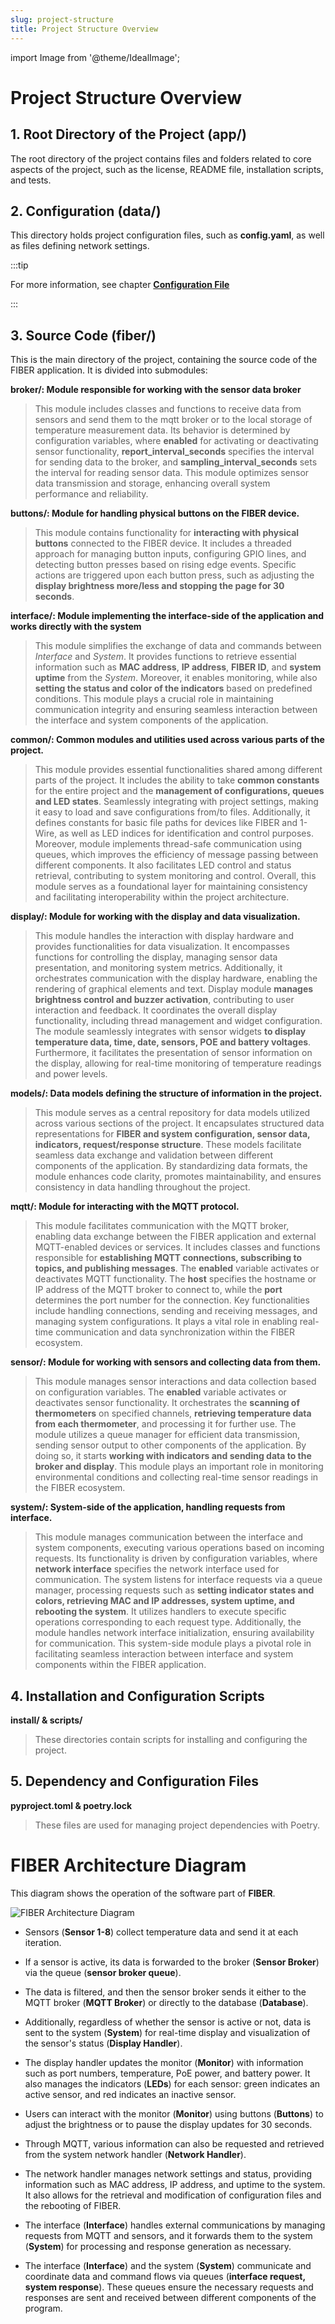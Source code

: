 ```yaml
---
slug: project-structure
title: Project Structure Overview
---
```

import Image from '@theme/IdealImage';

# Project Structure Overview

## 1. Root Directory of the Project (app/)

The root directory of the project contains files and folders related to core aspects of the project, such as the license, README file, installation scripts, and tests.

## 2. Configuration (data/)

This directory holds project configuration files, such as **config.yaml**, as well as files defining network settings.

:::tip

For more information, see chapter [**Configuration File**](./configuration)

:::

## 3. Source Code (fiber/)

This is the main directory of the project, containing the source code of the FIBER application. It is divided into submodules:

**broker/: Module responsible for working with the sensor data broker**

> This module includes classes and functions to receive data from sensors and send them to the mqtt broker or to the local storage of temperature measurement data. Its behavior is determined by configuration variables, where **enabled** for activating or deactivating sensor functionality, **report_interval_seconds** specifies the interval for sending data to the broker, and **sampling_interval_seconds** sets the interval for reading sensor data. This module optimizes sensor data transmission and storage, enhancing overall system performance and reliability.

**buttons/: Module for handling physical buttons on the FIBER device.**

> This module contains functionality for **interacting with physical buttons** connected to the FIBER device. It includes a threaded approach for managing button inputs, configuring GPIO lines, and detecting button presses based on rising edge events. Specific actions are triggered upon each button press, such as adjusting the **display brightness more/less and stopping the page for 30 seconds**.

**interface/: Module implementing the interface-side of the application and works directly with the system**

> This module simplifies the exchange of data and commands between _Interface_ and _System_. It provides functions to retrieve essential information such as **MAC address**, **IP address**, **FIBER ID**, and **system uptime** from the _System_. Moreover, it enables monitoring, while also **setting the status and color of the indicators** based on predefined conditions. This module plays a crucial role in maintaining communication integrity and ensuring seamless interaction between the interface and system components of the application.

**common/: Common modules and utilities used across various parts of the project.**

> This module provides essential functionalities shared among different parts of the project. It includes the ability to take **common constants** for the entire project and the **management of configurations, queues and LED states**. Seamlessly integrating with project settings, making it easy to load and save configurations from/to files. Additionally, it defines constants for basic file paths for devices like FIBER and 1-Wire, as well as LED indices for identification and control purposes. Moreover, module implements thread-safe communication using queues, which improves the efficiency of message passing between different components. It also facilitates LED control and status retrieval, contributing to system monitoring and control. Overall, this module serves as a foundational layer for maintaining consistency and facilitating interoperability within the project architecture.

**display/: Module for working with the display and data visualization.**

> This module handles the interaction with display hardware and provides functionalities for data visualization. It encompasses functions for controlling the display, managing sensor data presentation, and monitoring system metrics. Additionally, it orchestrates communication with the display hardware, enabling the rendering of graphical elements and text. Display module **manages brightness control and buzzer activation**, contributing to user interaction and feedback. It coordinates the overall display functionality, including thread management and widget configuration. The module seamlessly integrates with sensor widgets **to display temperature data, time, date, sensors, POE and battery voltages**. Furthermore, it facilitates the presentation of sensor information on the display, allowing for real-time monitoring of temperature readings and power levels.

**models/: Data models defining the structure of information in the project.**

> This module serves as a central repository for data models utilized across various sections of the project. It encapsulates structured data representations for **FIBER and system configuration, sensor data, indicators, request/response structure**. These models facilitate seamless data exchange and validation between different components of the application. By standardizing data formats, the module enhances code clarity, promotes maintainability, and ensures consistency in data handling throughout the project.

**mqtt/: Module for interacting with the MQTT protocol.**

> This module facilitates communication with the MQTT broker, enabling data exchange between the FIBER application and external MQTT-enabled devices or services. It includes classes and functions responsible for **establishing MQTT connections, subscribing to topics, and publishing messages**. The **enabled** variable activates or deactivates MQTT functionality. The **host** specifies the hostname or IP address of the MQTT broker to connect to, while the **port** determines the port number for the connection. Key functionalities include handling connections, sending and receiving messages, and managing system configurations. It plays a vital role in enabling real-time communication and data synchronization within the FIBER ecosystem.

**sensor/: Module for working with sensors and collecting data from them.**

> This module manages sensor interactions and data collection based on configuration variables. The **enabled** variable activates or deactivates sensor functionality. It orchestrates the **scanning of thermometers** on specified channels, **retrieving temperature data from each thermometer**, and processing it for further use. The module utilizes a queue manager for efficient data transmission, sending sensor output to other components of the application. By doing so, it starts **working with indicators and sending data to the broker and display**. This module plays an important role in monitoring environmental conditions and collecting real-time sensor readings in the FIBER ecosystem.

**system/: System-side of the application, handling requests from interface.**

> This module manages communication between the interface and system components, executing various operations based on incoming requests. Its functionality is driven by configuration variables, where **network interface** specifies the network interface used for communication. The system listens for interface requests via a queue manager, processing requests such as **setting indicator states and colors, retrieving MAC and IP addresses, system uptime, and rebooting the system**. It utilizes handlers to execute specific operations corresponding to each request type. Additionally, the module handles network interface initialization, ensuring availability for communication. This system-side module plays a pivotal role in facilitating seamless interaction between interface and system components within the FIBER application.

## 4. Installation and Configuration Scripts

**install/ & scripts/**

> These directories contain scripts for installing and configuring the project.

## 5. Dependency and Configuration Files

**pyproject.toml & poetry.lock**

> These files are used for managing project dependencies with Poetry.

# FIBER Architecture Diagram
This diagram shows the operation of the software part of **FIBER**.

![FIBER Architecture Diagram](architecture-diagram.png)
- Sensors (**Sensor 1-8**) collect temperature data and send it at each iteration.

- If a sensor is active, its data is forwarded to the broker (**Sensor Broker**) via the queue (**sensor broker queue**).

- The data is filtered, and then the sensor broker sends it either to the MQTT broker (**MQTT Broker**) or directly to the database (**Database**).

- Additionally, regardless of whether the sensor is active or not, data is sent to the system (**System**) for real-time display and visualization of the sensor's status (**Display Handler**).

- The display handler updates the monitor (**Monitor**) with information such as port numbers, temperature, PoE power, and battery power. It also manages the indicators (**LEDs**) for each sensor: green indicates an active sensor, and red indicates an inactive sensor.

- Users can interact with the monitor (**Monitor**) using buttons (**Buttons**) to adjust the brightness or to pause the display updates for 30 seconds.

- Through MQTT, various information can also be requested and retrieved from the system network handler (**Network Handler**).

- The network handler manages network settings and status, providing information such as MAC address, IP address, and uptime to the system. It also allows for the retrieval and modification of configuration files and the rebooting of FIBER.

- The interface (**Interface**) handles external communications by managing requests from MQTT and sensors, and it forwards them to the system (**System**) for processing and response generation as necessary.

- The interface (**Interface**) and the system (**System**) communicate and coordinate data and command flows via queues (**interface request, system response**). These queues ensure the necessary requests and responses are sent and received between different components of the program.